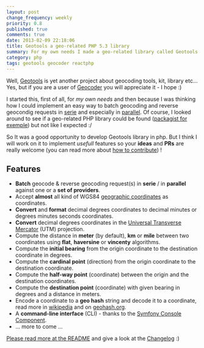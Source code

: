 ```yaml
---
layout: post
change_frequency: weekly
priority: 0.8
published: true
comments: true
date: 2013-02-09 22:18:06
title: Geotools a geo-related PHP 5.3 library
summary: For my own needs I made a geo-related library called Geotools. It's compatible PHP 5.3 and it's build atop Geocoder and Reactphp libraries. Geocoder because I like the project and I made a lot of PRs :) Reactphp because it's also a great library - you should give a look if you never hear about it.
category: php
tags: geotools geocoder reactphp
---
```


Well, [Geotools](https://github.com/toin0u/Geotools) is yet another project about geocoding tools, kit, library etc... Yes, but if you are a user of [Geocoder](http://geocoder-php.org/) you will appreciate it - I hope :)

I started this, first of all, for *my own needs* and then because I was thinking how I could implement an easy way to batch geocoding and reverse geocondig requests in [serie](/2013/01/14/geocoder-php-library-batch-requests/) and especially in [parallel](/2013/01/28/geocoder-asynchronous-batch-requests-via-reactphp/). Of course, I looked around to see if a geo-related PHP library could be found ([packagist for exemple](https://packagist.org/search/?q=geotools)) but not like I expected :/

So It was a good opportunity to develop Geotools library in php. But I think I will work on it to implement *usefull* features so your **ideas** and **PRs** are really welcome (you can read more about [how to contribute](https://github.com/toin0u/Geotools/blob/master/CONTRIBUTING.md)) !

Features
--------

* **Batch** geocode & reverse geocoding request(s) in **serie** / in **parallel** against one or a **set of providers**.
* Accept **almost** all kind of WGS84 [geographic coordinates](http://en.wikipedia.org/wiki/Geographic_coordinate_conversion) as coordinates.
* **Convert** and **format** decimal degrees coordinates to decimal minutes or degrees minutes seconds coordinates.
* **Convert** decimal degrees coordinates in the [Universal Transverse Mercator](http://en.wikipedia.org/wiki/Universal_Transverse_Mercator_coordinate_system) (UTM) projection.
* Compute the distance in **meter** (by default), **km**  or **mile** between two coordinates using **flat**, **haversine** or **vincenty** algorithms.
* Compute the **initial bearing** from the origin coordinate to the destination coordinate in degrees.
* Compute the **cardinal point** (direction) from the origin coordinate to the destination coordinate.
* Compute the **half-way point** (coordinate) between the origin and the destination coordinates.
* Compute the **destination point** (coordinate) with given bearing in degrees and a distance in meters.
* Encode a coordinate to a **geo hash** string and decode it to a coordinate, read more in [wikipedia](http://en.wikipedia.org/wiki/Geohash) and on [geohash.org](http://geohash.org/).
* A **command-line interface** (CLI) - thanks to the [Symfony Console Component](https://github.com/symfony/Console).
* ... more to come ...

[Please read more at the README](https://github.com/toin0u/Geotools/blob/master/README.md) and give a look at the [Changelog](https://github.com/toin0u/Geotools/blob/master/CHANGELOG.md) :)
